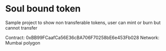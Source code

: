 # Soul bound token

Sample project to show non transferable tokens, user can mint or burn
but cannot transfer

Contract: 0xBB99FCaafCa56E36cBA706F70258bE6e453Fb028
Network: Mumbai polygon